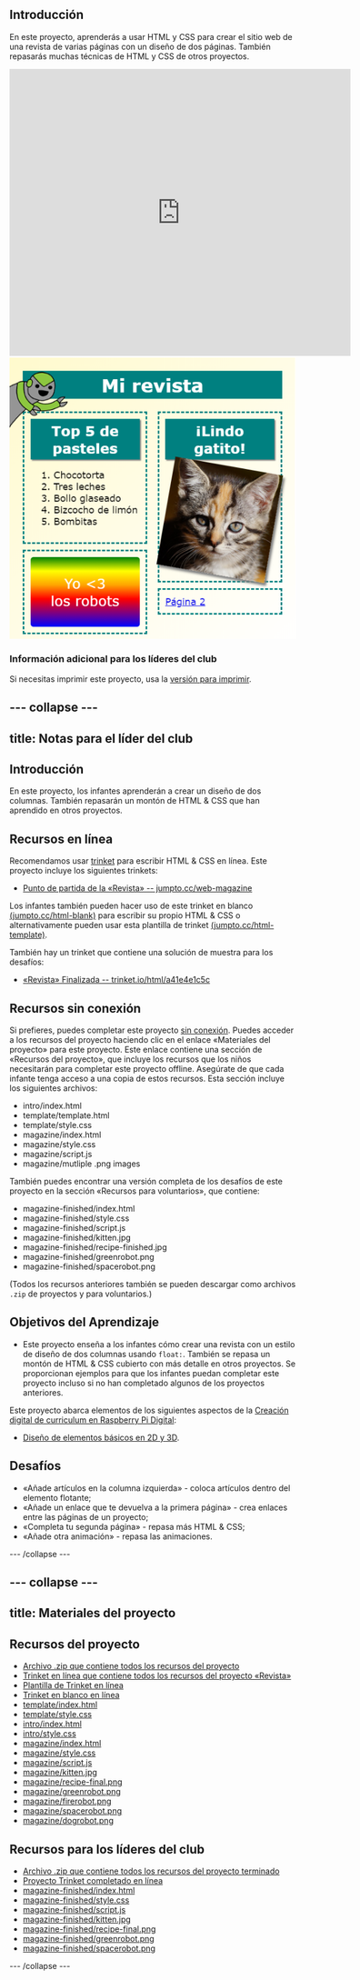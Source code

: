 ## Introducción

En este proyecto, aprenderás a usar HTML y CSS para crear el sitio web de una revista de varias páginas con un diseño de dos páginas. También repasarás muchas técnicas de HTML y CSS de otros proyectos.

<div class="trinket">
  <iframe src="https://trinket.io/embed/html/a41e4e1c5c?outputOnly=true&start=result" width="600" height="505" frameborder="0" marginwidth="0" marginheight="0" allowfullscreen>
  </iframe>
  <img src="images/magazine-final.png">
</div>

### Información adicional para los líderes del club

Si necesitas imprimir este proyecto, usa la [versión para imprimir](https://projects.raspberrypi.org/en/projects/magazine/print).

## \--- collapse \---

## title: Notas para el líder del club

## Introducción

En este proyecto, los infantes aprenderán a crear un diseño de dos columnas. También repasarán un montón de HTML & CSS que han aprendido en otros proyectos.

## Recursos en línea

Recomendamos usar [trinket](https://trinket.io/) para escribir HTML & CSS en línea. Este proyecto incluye los siguientes trinkets:

* [Punto de partida de la «Revista» -- jumpto.cc/web-magazine](http://jumpto.cc/web-magazine)

Los infantes también pueden hacer uso de este trinket en blanco [(jumpto.cc/html-blank)](http://jumpto.cc/html-blank) para escribir su propio HTML & CSS o alternativamente pueden usar esta plantilla de trinket [(jumpto.cc/html-template)](http://jumpto.cc/html-template).

También hay un trinket que contiene una solución de muestra para los desafíos:

* [«Revista» Finalizada -- trinket.io/html/a41e4e1c5c](https://trinket.io/html/a41e4e1c5c)

## Recursos sin conexión

Si prefieres, puedes completar este proyecto [sin conexión](https://www.codeclubprojects.org/en-GB/resources/webdev-working-offline/). Puedes acceder a los recursos del proyecto haciendo clic en el enlace «Materiales del proyecto» para este proyecto. Este enlace contiene una sección de «Recursos del proyecto», que incluye los recursos que los niños necesitarán para completar este proyecto offline. Asegúrate de que cada infante tenga acceso a una copia de estos recursos. Esta sección incluye los siguientes archivos:

* intro/index.html
* template/template.html
* template/style.css
* magazine/index.html
* magazine/style.css
* magazine/script.js
* magazine/mutliple .png images

También puedes encontrar una versión completa de los desafíos de este proyecto en la sección «Recursos para voluntarios», que contiene:

* magazine-finished/index.html
* magazine-finished/style.css
* magazine-finished/script.js
* magazine-finished/kitten.jpg
* magazine-finished/recipe-finished.jpg
* magazine-finished/greenrobot.png
* magazine-finished/spacerobot.png

(Todos los recursos anteriores también se pueden descargar como archivos `.zip` de proyectos y para voluntarios.)

## Objetivos del Aprendizaje

* Este proyecto enseña a los infantes cómo crear una revista con un estilo de diseño de dos columnas usando `float:`. También se repasa un montón de HTML & CSS cubierto con más detalle en otros proyectos. Se proporcionan ejemplos para que los infantes puedan completar este proyecto incluso si no han completado algunos de los proyectos anteriores. 

Este proyecto abarca elementos de los siguientes aspectos de la [Creación digital de curriculum en Raspberry Pi Digital](http://rpf.io/curriculum):

* [Diseño de elementos básicos en 2D y 3D](https://www.raspberrypi.org/curriculum/design/creator).

## Desafíos

* «Añade artículos en la columna izquierda» - coloca artículos dentro del elemento flotante;
* «Añade un enlace que te devuelva a la primera página» - crea enlaces entre las páginas de un proyecto;
* «Completa tu segunda página» - repasa más HTML & CSS;
* «Añade otra animación» - repasa las animaciones.

\--- /collapse \---

## \--- collapse \---

## title: Materiales del proyecto

## Recursos del proyecto

* [Archivo .zip que contiene todos los recursos del proyecto](https://rpf.io/p/en/magazine-go)
* [Trinket en línea que contiene todos los recursos del proyecto «Revista»](http://jumpto.cc/web-magazine)
* [Plantilla de Trinket en línea](http://jumpto.cc/trinket-template)
* [Trinket en blanco en línea](http://jumpto.cc/trinket-blank)
* [template/index.html](resources/template-index.html)
* [template/style.css](resources/template-style.css)
* [intro/index.html](resources/intro-index.html)
* [intro/style.css](resources/intro-style.css)
* [magazine/index.html](resources/magazine-index.html)
* [magazine/style.css](resources/magazine-style.css)
* [magazine/script.js](resources/magazine-script.js)
* [magazine/kitten.jpg](resources/magazine-kitten.jpg)
* [magazine/recipe-final.png](resources/magazine-recipe-final.png)
* [magazine/greenrobot.png](resources/magazine-greenrobot.png)
* [magazine/firerobot.png](resources/magazine-firerobot.png)
* [magazine/spacerobot.png](resources/magazine-spacerobot.png)
* [magazine/dogrobot.png](resources/magazine-dogrobot.png)

## Recursos para los líderes del club

* [Archivo .zip que contiene todos los recursos del proyecto terminado](https://rpf.io/p/en/magazine-go)
* [Proyecto Trinket completado en línea](https://trinket.io/html/a41e4e1c5c)
* [magazine-finished/index.html](resources/magazine-finished-index.html)
* [magazine-finished/style.css](resources/magazine-finished-style.css)
* [magazine-finished/script.js](resources/magazine-finished-script.js)
* [magazine-finished/kitten.jpg](resources/magazine-finished-kitten.jpg)
* [magazine-finished/recipe-final.png](resources/magazine-finished-recipe-final.png)
* [magazine-finished/greenrobot.png](resources/magazine-finished-greenrobot.png)
* [magazine-finished/spacerobot.png](resources/magazine-finished-spacerobot.png)

\--- /collapse \---